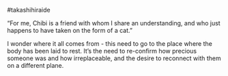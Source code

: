 #takashihiraide

“For me, Chibi is a friend with whom I share an understanding, and who just happens to have taken on the form of a cat.”

  

I wonder where it all comes from - this need to go to the place where the body has been laid to rest. It’s the need to re-confirm how precious someone was and how irreplaceable, and the desire to reconnect with them on a different plane.